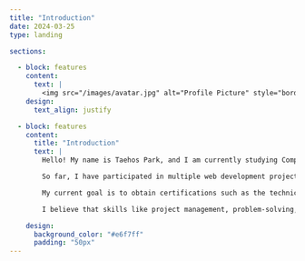 ```yaml
---
title: "Introduction"
date: 2024-03-25
type: landing

sections:

  - block: features
    content:
      text: |
        <img src="/images/avatar.jpg" alt="Profile Picture" style="border-radius: 50%; width: 350px; margin-top: 15px;" loading="lazy">
    design:
      text_align: justify

  - block: features
    content:
      title: "Introduction"
      text: |
        Hello! My name is Taehos Park, and I am currently studying Computer Science at Chonbuk National University. I am deeply interested in artificial intelligence, web development, and data analysis, and I have been building my skills through various projects.

        So far, I have participated in multiple web development projects and AI-related research, including the development of a blog platform, implementation of a bulletin board system, and the creation of a news article crawling system. Additionally, I took part in an ideathon competition organized by Jeonju ICT Innovation Square, where I honed my creative problem-solving skills.

        My current goal is to obtain certifications such as the technical certification, the Korean history certification, and to achieve a TOEIC score of 900 before graduating. Ultimately, I aim to become a public servant in the IT field. To meet these goals, I have been actively participating in various projects and practices to gain practical experience. For example, I have recently been involved in team projects to improve my collaboration skills and have explored the fusion of artificial intelligence and web development to expand my expertise across diverse fields.

        I believe that skills like project management, problem-solving, and continuous learning of the latest technology trends are crucial for future success. These experiences will be invaluable in achieving my long-term goals.

    design:
      background_color: "#e6f7ff"
      padding: "50px"
---
```


